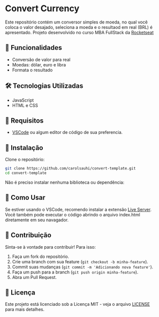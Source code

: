 # Convert Currency

Este repositório contém um conversor simples de moeda, no qual você coloca o valor desajado, seleciona a moeda e o resultaod em real (BRL) é apresentado.
Projeto desenvolvido no curso MBA FullStack da [Rocketseat](https://www.rocketseat.com.br/)

## 🚀 Funcionalidades

- Conversão de valor para real
- Moedas: dólar, euro e libra
- Formata o resultado

## 🛠 Tecnologias Utilizadas

- JavaScript
- HTML e CSS

## 📌 Requisitos

- [VSCode](https://code.visualstudio.com/download) ou algum editor de código de sua preferencia.

## 🔧 Instalação

Clone o repositório:

```bash
git clone https://github.com/carolsauhi/convert-template.git
cd convert-template
```

Não é preciso instalar nenhuma biblioteca ou dependência:


## 🚀 Como Usar

Se estiver usando o VSCode, recomendo instalar a extensão [Live Server](https://marketplace.visualstudio.com/items?itemName=ritwickdey.LiveServer).
Você também pode executar o código abrindo o arquivo index.html diretamente em seu navagador.


## 🤝 Contribuição

Sinta-se à vontade para contribuir! Para isso:

1. Faça um fork do repositório.
2. Crie uma branch com sua feature (`git checkout -b minha-feature`).
3. Commit suas mudanças (`git commit -m 'Adicionando nova feature'`).
4. Faça um push para a branch (`git push origin minha-feature`).
5. Abra um Pull Request.

## 📄 Licença

Este projeto está licenciado sob a Licença MIT - veja o arquivo [LICENSE](LICENSE) para mais detalhes.

